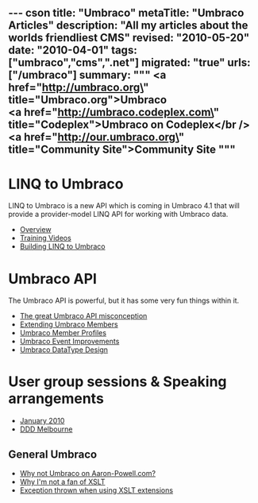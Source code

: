 --- cson
title: "Umbraco"
metaTitle: "Umbraco Articles"
description: "All my articles about the worlds friendliest CMS"
revised: "2010-05-20"
date: "2010-04-01"
tags: ["umbraco","cms",".net"]
migrated: "true"
urls: ["/umbraco"]
summary: """
<a href=\"http://umbraco.org\" title=\"Umbraco.org\">Umbraco</a><br />
<a href=\"http://umbraco.codeplex.com\" title=\"Codeplex\">Umbraco on Codeplex</a></br />
<a href=\"http://our.umbraco.org\" title=\"Community Site\">Community Site</a>
"""
---
# LINQ to Umbraco

LINQ to Umbraco is a new API which is coming in Umbraco 4.1 that will provide a provider-model LINQ API for working with Umbraco data.

* [Overview][1]
* [Training Videos][2]
* [Building LINQ to Umbraco][3]

# Umbraco API

The Umbraco API is powerful, but it has some very fun things within it.

* [The great Umbraco API misconception][4]
* [Extending Umbraco Members][5]
* [Umbraco Member Profiles][6]
* [Umbraco Event Improvements][7]
* [Umbraco DataType Design][8]

# User group sessions & Speaking arrangements

 * [January 2010][9]
 * [DDD Melbourne][10]

## General Umbraco ##

 * [Why not Umbraco on Aaron-Powell.com?][11]
 * [Why I'm not a fan of XSLT][12]
 * [Exception thrown when using XSLT extensions][13]


  [1]: /linq-to-umbraco-overview
  [2]: /training-videos
  [3]: /building-linq-to-umbraco
  [4]: /the-great-umbraco-api-misconception
  [5]: /extending-umbraco-members
  [6]: /umbraco-members-profiles
  [7]: /umbraco-event-improvments
  [8]: /umbraco-data-type-design
  [9]: /umbraco-auspac-january-2010
  [10]: /dddmelbourne-umbraco
  [11]: /why-no-umbraco
  [12]: /why-im-not-a-fan-of-xslt
  [13]: /Exception-thrown-when-using-XSLT-extensions